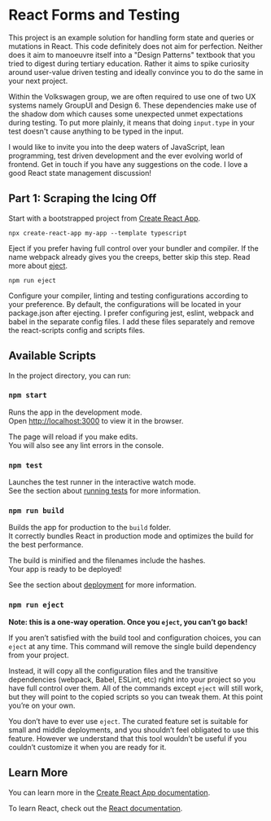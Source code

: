 # React Forms and Testing

This project is an example solution for handling form state and queries or mutations in React. This code definitely does not aim for perfection. Neither does it aim to manoeuvre itself into a "Design Patterns" textbook that you tried to digest during tertiary education. Rather it aims to spike curiosity around user-value driven testing and ideally convince you to do the same in your next project.

Within the Volkswagen group, we are often required to use one of two UX systems namely GroupUI and Design 6. These dependencies make use of the shadow dom which causes some unexpected unmet expectations during testing. To put more plainly, it means that doing `input.type` in your test doesn't cause anything to be typed in the input.

I would like to invite you into the deep waters of JavaScript, lean programming, test driven development and the ever evolving world of frontend. Get in touch if you have any suggestions on the code. I love a good React state management discussion!

## Part 1: Scraping the Icing Off

Start with a bootstrapped project from [Create React App](https://github.com/facebook/create-react-app).

`npx create-react-app my-app --template typescript`

Eject if you prefer having full control over your bundler and compiler. If the name webpack already gives you the creeps, better skip this step. Read more about [eject](https://create-react-app.dev/docs/available-scripts#npm-run-eject).

`npm run eject`

Configure your compiler, linting and testing configurations according to your preference. By default, the configurations will be located in your package.json after ejecting. I prefer configuring jest, eslint, webpack and babel in the separate config files. I add these files separately and remove the react-scripts config and scripts files.



## Available Scripts

In the project directory, you can run:

### `npm start`

Runs the app in the development mode.\
Open [http://localhost:3000](http://localhost:3000) to view it in the browser.

The page will reload if you make edits.\
You will also see any lint errors in the console.

### `npm test`

Launches the test runner in the interactive watch mode.\
See the section about [running tests](https://facebook.github.io/create-react-app/docs/running-tests) for more information.

### `npm run build`

Builds the app for production to the `build` folder.\
It correctly bundles React in production mode and optimizes the build for the best performance.

The build is minified and the filenames include the hashes.\
Your app is ready to be deployed!

See the section about [deployment](https://facebook.github.io/create-react-app/docs/deployment) for more information.

### `npm run eject`

**Note: this is a one-way operation. Once you `eject`, you can’t go back!**

If you aren’t satisfied with the build tool and configuration choices, you can `eject` at any time. This command will remove the single build dependency from your project.

Instead, it will copy all the configuration files and the transitive dependencies (webpack, Babel, ESLint, etc) right into your project so you have full control over them. All of the commands except `eject` will still work, but they will point to the copied scripts so you can tweak them. At this point you’re on your own.

You don’t have to ever use `eject`. The curated feature set is suitable for small and middle deployments, and you shouldn’t feel obligated to use this feature. However we understand that this tool wouldn’t be useful if you couldn’t customize it when you are ready for it.

## Learn More

You can learn more in the [Create React App documentation](https://facebook.github.io/create-react-app/docs/getting-started).

To learn React, check out the [React documentation](https://reactjs.org/).
